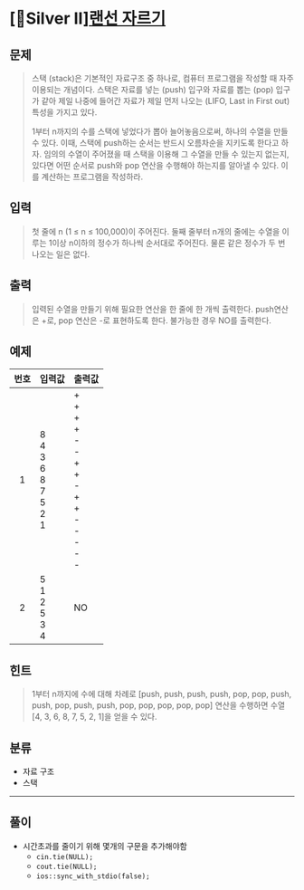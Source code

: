 # [🥈Silver Ⅱ][랜선 자르기](https://www.acmicpc.net/problem/1874)
## 문제
> 스택 (stack)은 기본적인 자료구조 중 하나로, 컴퓨터 프로그램을 작성할 때 자주 이용되는 개념이다. 스택은 자료를 넣는 (push) 입구와 자료를 뽑는 (pop) 입구가 같아 제일 나중에 들어간 자료가 제일 먼저 나오는 (LIFO, Last in First out) 특성을 가지고 있다.
> 
> 1부터 n까지의 수를 스택에 넣었다가 뽑아 늘어놓음으로써, 하나의 수열을 만들 수 있다. 이때, 스택에 push하는 순서는 반드시 오름차순을 지키도록 한다고 하자. 임의의 수열이 주어졌을 때 스택을 이용해 그 수열을 만들 수 있는지 없는지, 있다면 어떤 순서로 push와 pop 연산을 수행해야 하는지를 알아낼 수 있다. 이를 계산하는 프로그램을 작성하라.
## 입력
> 첫 줄에 n (1 ≤ n ≤ 100,000)이 주어진다. 둘째 줄부터 n개의 줄에는 수열을 이루는 1이상 n이하의 정수가 하나씩 순서대로 주어진다. 물론 같은 정수가 두 번 나오는 일은 없다.
## 출력
> 입력된 수열을 만들기 위해 필요한 연산을 한 줄에 한 개씩 출력한다. push연산은 +로, pop 연산은 -로 표현하도록 한다. 불가능한 경우 NO를 출력한다.
## 예제
| 번호 | 입력값 | 출력값 |
|:---:|:---|:---|
|1|8</br>4</br>3</br>6</br>8</br>7</br>5</br>2</br>1|+</br>+</br>+</br>+</br>-</br>-</br>+</br>+</br>-</br>+</br>+</br>-</br>-</br>-</br>-</br>-|
|2|5</br>1</br>2</br>5</br>3</br>4|NO|
## 힌트
> 1부터 n까지에 수에 대해 차례로 [push, push, push, push, pop, pop, push, push, pop, push, push, pop, pop, pop, pop, pop] 연산을 수행하면 수열 [4, 3, 6, 8, 7, 5, 2, 1]을 얻을 수 있다.

## 분류
+ 자료 구조
+ 스택
---------
## 풀이
+ 시간초과를 줄이기 위해 몇개의 구문을 추가해야함
  + `cin.tie(NULL);`
  + `cout.tie(NULL);`
  + `ios::sync_with_stdio(false);`